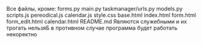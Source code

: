 Все файлы, кроме:
forms.py
main.py
taskmanager/urls.py
models.py
scripts.js
pereodical.js
calendar.js
style.css
base.html
index.html
form.html
form_edit.html
calendar.html
README.md
Являются служебными и их трогать нельзяБ в противном случае программа будет работать некоректно
